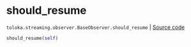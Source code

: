 # should_resume
`toloka.streaming.observer.BaseObserver.should_resume` | [Source code](https://github.com/Toloka/toloka-kit/blob/v0.1.24/src/streaming/observer.py#L40)

```python
should_resume(self)
```

